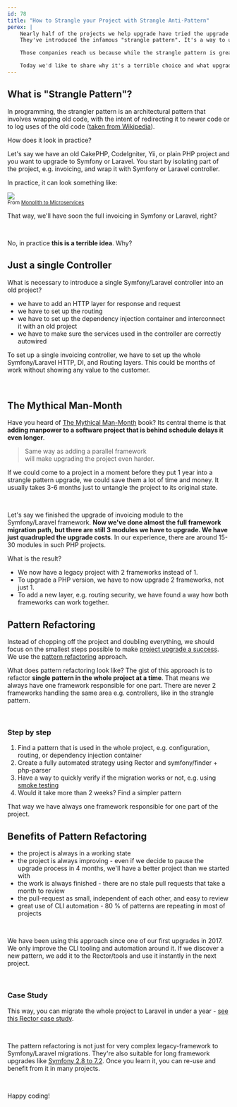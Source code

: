 ```yaml
---
id: 78
title: "How to Strangle your Project with Strangle Anti-Pattern"
perex: |
    Nearly half of the projects we help upgrade have tried the upgrade before on their own.
    They've introduced the infamous "strangle pattern". It's a way to upgrade a project separating one part of the codebase from the rest at a time.

    Those companies reach us because while the strangle pattern is great in theory, it rather strangles the project in practice. They're unable to move, they use now 2 frameworks instead of one and the team has to work with complexity squared.

    Today we'd like to share why it's a terrible choice and what upgrade strategy to take instead.
---
```



## What is "Strangle Pattern"?

In programming, the strangler pattern is an architectural pattern that involves wrapping old code, with the intent of redirecting it to newer code or to log uses of the old code ([taken from Wikipedia](https://en.wikipedia.org/wiki/Strangler_fig_pattern)).

How does it look in practice?

Let's say we have an old CakePHP, CodeIgniter, Yii, or plain PHP project and you want to upgrade to Symfony or Laravel. You start by isolating part of the project, e.g. invoicing, and wrap it with Symfony or Laravel controller.

In practice, it can look something like:

<div class="text-center mb-5">
    <img src="/assets/images/blog/2025/code-refactoring.png" class="img-thumbnail">
    <br>
    <small class="text-secondary">
        From <a href="https://accesto.com/blog/monolith-to-microservices/">Monolith to Microservices</a>
    </small>
</div>

That way, we'll have soon the full invoicing in Symfony or Laravel, right?

<br>

No, in practice **this is a terrible idea**. Why?

## Just a single Controller

What is necessary to introduce a single Symfony/Laravel controller into an old project?

* we have to add an HTTP layer for response and request
* we have to set up the routing
* we have to set up the dependency injection container and interconnect it with an old project
* we have to make sure the services used in the controller are correctly autowired

To set up a single invoicing controller, we have to set up the whole Symfony/Laravel HTTP, DI, and Routing layers. This could be months of work without showing any value to the customer.

<br>

## The Mythical Man-Month

Have you heard of [The Mythical Man-Month](https://en.wikipedia.org/wiki/The_Mythical_Man-Month) book? Its central theme is that **adding manpower to a software project that is behind schedule delays it even longer**.

<blockquote class="blockquote text-center mt-5 mb-5">
Same way as adding a parallel framework<br>
will make upgrading the project even harder.
</blockquote>

If we could come to a project in a moment before they put 1 year into a strangle pattern upgrade, we could save them a lot of time and money. It usually takes 3-6 months just to untangle the project to its original state.

<br>

Let's say we finished the upgrade of invoicing module to the Symfony/Laravel framework. **Now we've done almost the full framework migration path, but there are still 3 modules we have to upgrade. We have just quadrupled the upgrade costs**. In our experience, there are around 15-30 modules in such PHP projects.

What is the result?

* We now have a legacy project with 2 frameworks instead of 1.
* To upgrade a PHP version, we have to now upgrade 2 frameworks, not just 1.
* To add a new layer, e.g. routing security, we have found a way how both frameworks can work together.

## Pattern Refactoring

Instead of chopping off the project and doubling everything, we should focus on the smallest steps possible to make [project upgrade a success](/blog/7-traits-of-successful-upgrade-companies). We use the [pattern refactoring](https://tomasvotruba.com/blog/2019/04/15/pattern-refactoring) approach.

What does pattern refactoring look like? The gist of this approach is to refactor **single pattern in the whole project at a time**.
That means we always have one framework responsible for one part. There are never 2 frameworks handling the same area e.g. controllers, like in the strangle pattern.

<br>

### Step by step

1. Find a pattern that is used in the whole project, e.g. configuration, routing, or dependency injection container
2. Create a fully automated strategy using Rector and symfony/finder + php-parser
3. Have a way to quickly verify if the migration works or not, e.g. using [smoke testing](https://tomasvotruba.com/blog/cost-effective-container-smoke-tests-every-symfony-project-must-have)
4. Would it take more than 2 weeks? Find a simpler pattern

That way we have always one framework responsible for one part of the project.

## Benefits of Pattern Refactoring

* the project is always in a working state
* the project is always improving - even if we decide to pause the upgrade process in 4 months, we'll have a better project than we started with
* the work is always finished - there are no stale pull requests that take a month to review
* the pull-request as small, independent of each other, and easy to review
* great use of CLI automation - 80 % of patterns are repeating in most of projects

<br>

We have been using this approach since one of our first upgrades in 2017. We only improve the CLI tooling and automation around it. If we discover a new pattern, we add it to the Rector/tools and use it instantly in the next project.

<br>

### Case Study

This way, you can migrate the whole project to Laravel in under a year - [see this Rector case study](/blog/success-story-of-automated-framework-migration-from-fuelphp-to-laravel-of-400k-lines-application).


<br>

The pattern refactoring is not just for very complex legacy-framework to Symfony/Laravel migrations. They're also suitable for long framework upgrades like [Symfony 2.8 to 7.2](https://tomasvotruba.com/blog/off-the-beaten-path-to-upgrade-symfony-28-to-72). Once you learn it, you can re-use and benefit from it in many projects.

<br>

Happy coding!
